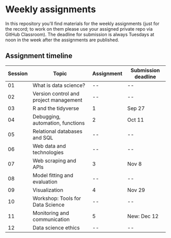 # Weekly assignments

In this repository you'll find materials for the weekly assignments (just for the record; to work on them please use your assigned private repo via GitHub Classroom). The deadline for submission is always Tuesdays at noon in the week after the assignments are published.

## Assignment timeline

| Session | Topic | Assignment | Submission deadline |
|---------|-------|-----------|-----------|
| 01 | What is data science? | -- | --  | 
| 02 | Version control and project management | -- | --  | 
| 03 | R and the tidyverse | 1 | Sep 27  | 
| 04 | Debugging, automation, functions | 2 | Oct 11 | 
| 05 | Relational databases and SQL | -- | --  | 
| 06 | Web data and technologies | -- | --  | 
| 07 | Web scraping and APIs | 3 | Nov 8 | 
| 08 | Model fitting and evaluation | -- | --  | 
| 09 | Visualization | 4 | Nov 29  | 
| 10 | Workshop: Tools for Data Science | -- | --  | 
| 11 | Monitoring and communication | 5 | New: Dec 12 | 
| 12 | Data science ethics | -- | --  | 



